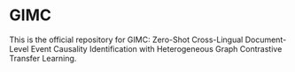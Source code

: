 # GIMC
This is the official repository for GIMC: Zero-Shot Cross-Lingual Document-Level Event Causality Identification with Heterogeneous Graph Contrastive Transfer Learning.
